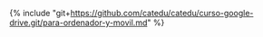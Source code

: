 {% include "git+https://github.com/catedu/catedu/curso-google-drive.git/para-ordenador-y-movil.md" %} 



